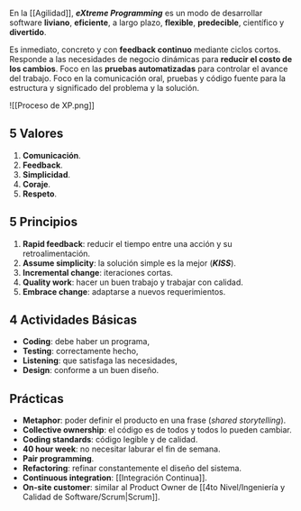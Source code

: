 En la [[Agilidad]], **_eXtreme Programming_** es un modo de desarrollar software **liviano**, **eficiente**, a largo plazo, **flexible**, **predecible**, científico y **divertido**.

Es inmediato, concreto y con **feedback continuo** mediante ciclos cortos. Responde a las necesidades de negocio dinámicas para **reducir el costo de los cambios**. Foco en las **pruebas automatizadas** para controlar el avance del trabajo. Foco en la comunicación oral, pruebas y código fuente para la estructura y significado del problema y la solución.

![[Proceso de XP.png]]

## 5 Valores

1. **Comunicación**.
2. **Feedback**.
3. **Simplicidad**.
4. **Coraje**.
5. **Respeto**.

## 5 Principios

1. **Rapid feedback**: reducir el tiempo entre una acción y su retroalimentación.
2. **Assume simplicity**: la solución simple es la mejor (**_KISS_**).
3. **Incremental change**: iteraciones cortas.
4. **Quality work**: hacer un buen trabajo y trabajar con calidad.
5. **Embrace change**: adaptarse a nuevos requerimientos.

## 4 Actividades Básicas

- **Coding**: debe haber un programa,
- **Testing**: correctamente hecho,
- **Listening**: que satisfaga las necesidades,
- **Design**: conforme a un buen diseño.

## Prácticas

- **Metaphor**: poder definir el producto en una frase (_shared storytelling_).
- **Collective ownership**: el código es de todos y todos lo pueden cambiar.
- **Coding standards**: código legible y de calidad.
- **40 hour week**: no necesitar laburar el fin de semana.
- **Pair programming**.
- **Refactoring**: refinar constantemente el diseño del sistema.
- **Continuous integration**: [[Integración Continua]].
- **On-site customer**: similar al Product Owner de [[4to Nivel/Ingeniería y Calidad de Software/Scrum|Scrum]].
